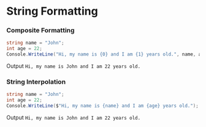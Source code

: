 # String Formatting

### Composite Formatting
``` c#
string name = "John";
int age = 22;
Console.WriteLine("Hi, my name is {0} and I am {1} years old.", name, age);
```
Output `Hi, my name is John and I am 22 years old.`

### String Interpolation
``` c#
string name = "John";
int age = 22;
Console.WriteLine($"Hi, my name is {name} and I am {age} years old.");
```
Output
`Hi, my name is John and I am 22 years old.`
